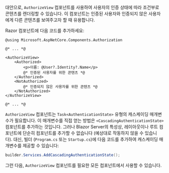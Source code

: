 대안으로, `AuthorizeView` 컴포넌트를 사용하여 사용자의 인증 상태에 따라 조건부로 콘텐츠를 렌더링할 수 있습니다. 이 컴포넌트는 인증된 사용자와 인증되지 않은 사용자에게 다른 콘텐츠를 보여주고자 할 때 유용합니다.

Razor 컴포넌트에 다음 코드를 추가하세요:

```cshtml title="Components/Pages/Index.razor"
@using Microsoft.AspNetCore.Components.Authorization

@* ... *@

<AuthorizeView>
    <Authorized>
        <p>이름: @User?.Identity?.Name</p>
        @* 인증된 사용자를 위한 콘텐츠 *@
    </Authorized>
    <NotAuthorized>
        @* 인증되지 않은 사용자를 위한 콘텐츠 *@
    </NotAuthorized>
</AuthorizeView>

@* ... *@
```

`AuthorizeView` 컴포넌트는 `Task<AuthenticationState>` 유형의 캐스케이딩 매개변수가 필요합니다. 이 매개변수를 직접 얻는 방법은 `<CascadingAuthenticationState>` 컴포넌트를 추가하는 것입니다. 그러나 Blazor Server의 특성상, 레이아웃이나 루트 컴포넌트에 단순히 컴포넌트를 추가할 수 없습니다 (예상대로 작동하지 않을 수 있습니다). 대신, 빌더 (`Program.cs` 또는 `Startup.cs`)에 다음 코드를 추가하여 캐스케이딩 매개변수를 제공할 수 있습니다:

```csharp title="Program.cs"
builder.Services.AddCascadingAuthenticationState();
```

그런 다음, `AuthorizeView` 컴포넌트를 필요한 모든 컴포넌트에서 사용할 수 있습니다.
